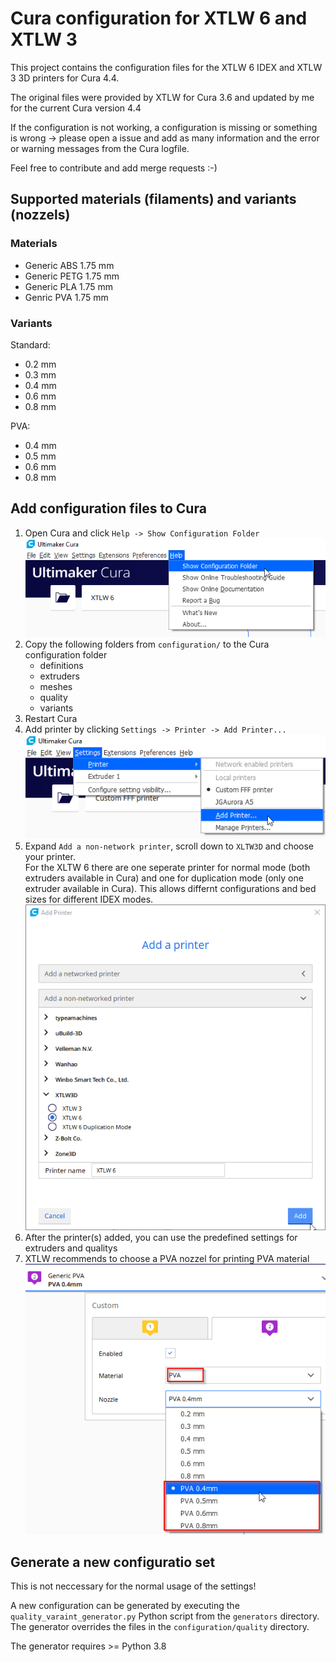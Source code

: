 # Cura configuration for XTLW 6 and XTLW 3
This project contains the configuration files for the XTLW 6 IDEX and XTLW 3 3D printers for Cura 4.4.

The original files were provided by XTLW for Cura 3.6 and updated by me for the current Cura version 4.4

If the configuration is not working, a configuration is missing or something is wrong -> please open a issue and add as many information and the error or warning messages from the Cura logfile.

Feel free to contribute and add merge requests :-)

## Supported materials (filaments) and variants (nozzels)

### Materials
- Generic ABS 1.75 mm
- Generic PETG 1.75 mm
- Generic PLA 1.75 mm
- Genric PVA 1.75 mm

### Variants
Standard:
- 0.2 mm
- 0.3 mm
- 0.4 mm
- 0.6 mm
- 0.8 mm
  
PVA:
- 0.4 mm
- 0.5 mm
- 0.6 mm
- 0.8 mm

## Add configuration files to Cura
1. Open Cura and click ```Help -> Show Configuration Folder```  
![alt text](documentation/cura_open_config_folder.png "Cura: Help -> Show Configuration Folder")
2. Copy the following folders from ```configuration/``` to the Cura configuration folder
    - definitions
    - extruders
    - meshes
    - quality
    - variants 
3. Restart Cura
4. Add printer by clicking ```Settings -> Printer -> Add Printer...```  
![alt text](documentation/cura_add_printer.png "Cura: Settings -> Printer -> Add Printer...")
5. Expand ```Add a non-network printer```, scroll down to ```XLTW3D``` and choose your printer.  
For the XLTW 6 there are one seperate printer for normal mode (both extruders available in Cura) and one for duplication mode (only one extruder available in Cura). This allows differnt configurations and bed sizes for different IDEX modes.  
![alt text](documentation/cura_add_printer_dialog.png "Cura: Add printer dialog")
6. After the printer(s) added, you can use the predefined settings for extruders and qualitys
7. XTLW recommends to choose a PVA nozzel for printing PVA material  
![alt text](documentation/cura_pva_nozzel.png "Cura: Special PVA nozzel")

## Generate a new configuratio set
This is not neccessary for the normal usage of the settings!

A new configuration can be generated by executing the ```quality_varaint_generator.py``` Python script from the ```generators``` directory. The generator overrides the files in the ```configuration/quality``` directory.  

The generator requires >= Python 3.8